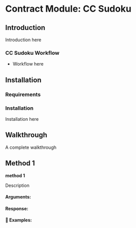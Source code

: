 # Contract Module: CC Sudoku

## Introduction

Introduction here

### CC Sudoku Workflow

* Workflow here

## Installation

### Requirements

### Installation
Installation here

## Walkthrough

A complete walkthrough

## Method 1

**method 1**

Description

#### Arguments:

#### Response:

#### :pushpin: Examples:

